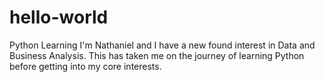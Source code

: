 # hello-world
Python Learning
I'm Nathaniel and I have a new found interest in Data and Business Analysis.
This has taken me on the journey of learning Python before getting into my core interests.
